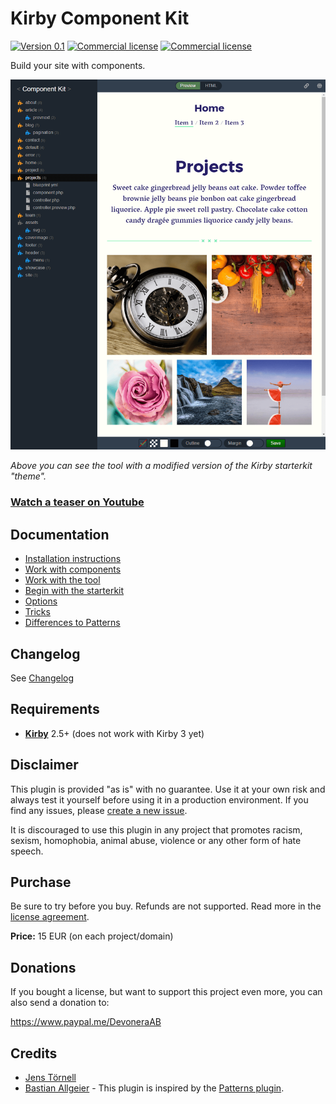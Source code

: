 # Kirby Component Kit

[![Version 0.1](https://img.shields.io/badge/version-0.1-blue.svg)](https://github.com/jenstornell/field-engineer/blob/master/docs/changelog.md) [![Commercial license](https://img.shields.io/badge/license-commercial-red.svg)](https://github.com/jenstornell/field-engineer/blob/master/docs/license.md) [![Commercial license](https://img.shields.io/badge/price-€15-yellow.svg)](https://github.com/jenstornell/field-engineer/blob/master/docs/license.md)

Build your site with components.

![Screenshot](docs/screenshot.png)

*Above you can see the tool with a modified version of the Kirby starterkit "theme".*

### [Watch a teaser on Youtube](https://youtu.be/MG4Aq_LHEGk)

## Documentation

- [Installation instructions](docs/install.md)
- [Work with components](docs/component.md)
- [Work with the tool](docs/tool.md)
- [Begin with the starterkit](docs/starterkit.md)
- [Options](docs/options.md)
- [Tricks](docs/tricks.md)
- [Differences to Patterns](docs/differences-to-patterns.md)

## Changelog

See [Changelog](docs/changelog.md)

## Requirements

- [**Kirby**](https://getkirby.com/) 2.5+ (does not work with Kirby 3 yet)

## Disclaimer

This plugin is provided "as is" with no guarantee. Use it at your own risk and always test it yourself before using it in a production environment. If you find any issues, please [create a new issue](https://github.com/jenstornell/kirby-component-kit/issues/new).

It is discouraged to use this plugin in any project that promotes racism, sexism, homophobia, animal abuse, violence or any other form of hate speech.

## Purchase

Be sure to try before you buy. Refunds are not supported. Read more in the [license agreement](docs/license.md).

**Price:** 15 EUR (on each project/domain)

## Donations

If you bought a license, but want to support this project even more, you can also send a donation to:

https://www.paypal.me/DevoneraAB

## Credits

- [Jens Törnell](https://github.com/jenstornell)
- [Bastian Allgeier](https://github.com/bastianallgeier) - This plugin is inspired by the [Patterns plugin](https://github.com/getkirby-plugins/patterns-plugin).